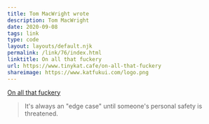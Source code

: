 ```yaml
---
title: Tom MacWright wrote
description: Tom MacWright
date: 2020-09-08
tags: link
type: code
layout: layouts/default.njk
permalink: /link/76/index.html
linktitle: On all that fuckery
url: https://www.tinykat.cafe/on-all-that-fuckery
shareimage: https://www.katfukui.com/logo.png
---
```


[On all that fuckery](https://www.tinykat.cafe/on-all-that-fuckery)

> It's always an "edge case" until someone's personal safety is threatened.
